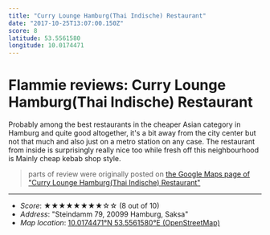 ```yaml
---
title: "Curry Lounge Hamburg(Thai Indische) Restaurant"
date: "2017-10-25T13:07:00.150Z"
score: 8
latitude: 53.5561580
longitude: 10.0174471
---
```

# Flammie reviews: Curry Lounge Hamburg(Thai Indische) Restaurant

Probably among the best restaurants in the cheaper Asian category in
Hamburg and quite good altogether, it's a bit away from the city center
but not that much and also just on a metro station on any case. The
restaurant from inside is surprisingly really nice too while fresh off
this neighbourhood is Mainly cheap kebab shop style.

> parts of review were originally posted on [the Google Maps page of
  "Curry Lounge Hamburg(Thai Indische) Restaurant"](https://www.google.com/maps/place//data=!4m2!3m1!1s0x0:0xb9ab04dbd58c243a)
* * *
- *Score*: ★★★★★★★★☆☆ (8 out of 10)
- *Address*: "Steindamm 79, 20099 Hamburg, Saksa"
- *Map location*: [10.0174471°N 53.5561580°E (OpenStreetMap)](https://www.openstreetmap.org/?mlat=53.5561580&mlon=10.0174471&zoom=12)
